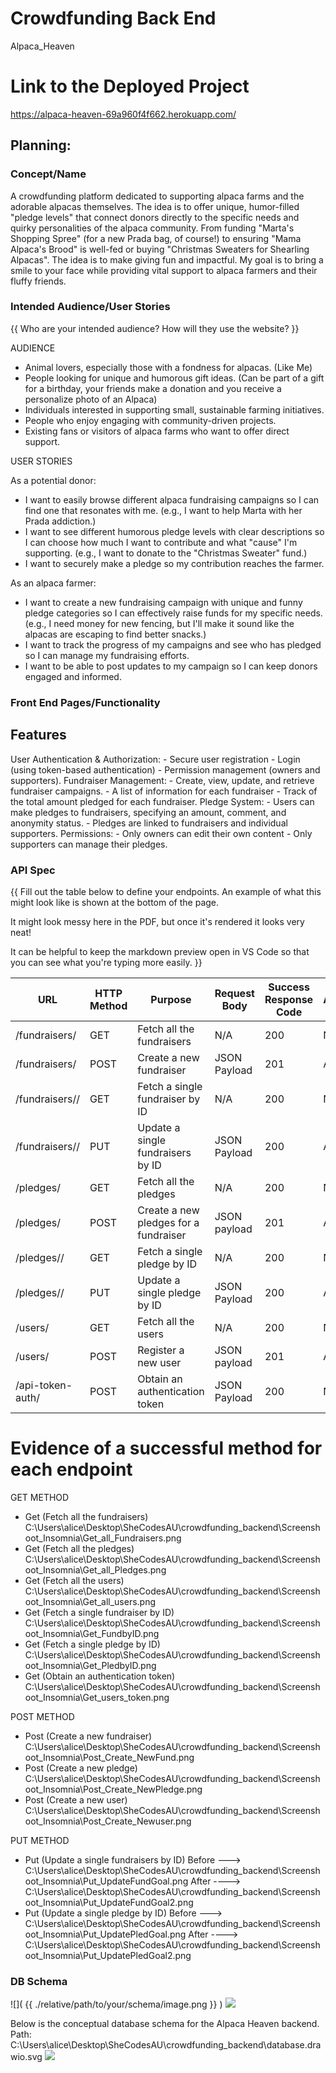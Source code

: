 # Crowdfunding Back End
Alpaca_Heaven

# Link to the Deployed Project
https://alpaca-heaven-69a960f4f662.herokuapp.com/

## Planning:
### Concept/Name
A crowdfunding platform dedicated to supporting alpaca farms and the adorable alpacas themselves. The idea is to offer unique, humor-filled "pledge levels" that connect donors directly to the specific needs and quirky personalities of the 
alpaca community. From funding "Marta's Shopping Spree" (for a new Prada bag, of course!) 
to ensuring "Mama Alpaca's Brood" is well-fed or buying "Christmas Sweaters for 
Shearling Alpacas". The idea is to make giving fun and impactful. 
My goal is to bring a smile to your face while providing vital support to alpaca farmers and their fluffy friends.

### Intended Audience/User Stories
{{ Who are your intended audience? How will they use the website? }}

AUDIENCE
- Animal lovers, especially those with a fondness for alpacas. (Like Me)
- People looking for unique and humorous gift ideas. (Can be part of a gift for a birthday, your friends make a donation and you receive a personalize photo of an Alpaca)
- Individuals interested in supporting small, sustainable farming initiatives.
- People who enjoy engaging with community-driven projects.
- Existing fans or visitors of alpaca farms who want to offer direct support.

USER STORIES

As a potential donor:
  -  I want to easily browse different alpaca fundraising campaigns so I can find one that resonates with me. (e.g., I want to help Marta with her Prada addiction.)
  - I want to see different humorous pledge levels with clear descriptions so I can choose how much I want to contribute and what "cause" I'm supporting. (e.g., I want to donate to the "Christmas Sweater" fund.)
  - I want to securely make a pledge so my contribution reaches the farmer.
  
As an alpaca farmer:
  - I want to create a new fundraising campaign with unique and funny pledge categories so I can effectively raise funds for my specific needs. (e.g., I need money for new fencing, but I'll make it sound like the alpacas are escaping to find better snacks.)
  - I want to track the progress of my campaigns and see who has pledged so I can manage my fundraising efforts.
  -  I want to be able to post updates to my campaign so I can keep donors engaged and informed.

### Front End Pages/Functionality

## Features

User Authentication & Authorization: 
     - Secure user registration 
     - Login (using token-based authentication)
     - Permission management (owners and supporters).
Fundraiser Management:
     - Create, view, update, and retrieve fundraiser campaigns.
     - A list of information for each fundraiser
     - Track of the total amount pledged for each fundraiser.
Pledge System:
     - Users can make pledges to fundraisers, specifying an amount, comment, and anonymity status.
     - Pledges are linked to fundraisers and individual supporters.
Permissions: 
     - Only owners can edit their own content
     - Only supporters can manage their pledges.

### API Spec
{{ Fill out the table below to define your endpoints. An example of what this might look like is shown at the bottom of the page. 

It might look messy here in the PDF, but once it's rendered it looks very neat! 

It can be helpful to keep the markdown preview open in VS Code so that you can see what you're typing more easily. }}

| URL                | HTTP Method | Purpose                               | Request Body | Success Response Code | Authentication/Authorisation |
| ---------------    | ----------- | --------------------------------      | ------------ | --------------------- | ---------------------------- |
| /fundraisers/      | GET         | Fetch all the fundraisers             | N/A          | 200                   | None                         |
| /fundraisers/      | POST        | Create a new fundraiser               | JSON Payload | 201                   | Any logged in user           |
| /fundraisers/<pk>/ | GET         | Fetch a single fundraiser by ID       | N/A          | 200                   | None                         |
| /fundraisers/<pk>/ | PUT         | Update a single fundraisers by ID     | JSON Payload | 200                   | Any logged in user           |
| /pledges/          | GET         | Fetch all the pledges                 | N/A          | 200                   | None                         |
| /pledges/          | POST        | Create a new pledges for a fundraiser | JSON payload | 201                   | Any logged in user           |
| /pledges/<pk>/     | GET         | Fetch a single pledge by ID           | N/A          | 200                   | None                         |
| /pledges/<pk>/     | PUT         | Update a single pledge by ID          | JSON Payload | 200                   | Any logged in user           |
| /users/            | GET         | Fetch all the users                   | N/A          | 200                   | None                         |
| /users/            | POST        | Register a new user                   | JSON payload | 201                   | Any logged in user           |
| /api-token-auth/   | POST        | Obtain an authentication token        | JSON Payload | 200                   | None                         |


# Evidence of a successful method for each endpoint

GET METHOD
  - Get (Fetch all the fundraisers)
		C:\Users\alice\Desktop\SheCodesAU\crowdfunding_backend\Screenshoot_Insomnia\Get_all_Fundraisers.png
  - Get (Fetch all the pledges)
		C:\Users\alice\Desktop\SheCodesAU\crowdfunding_backend\Screenshoot_Insomnia\Get_all_Pledges.png
  - Get (Fetch all the users)
		C:\Users\alice\Desktop\SheCodesAU\crowdfunding_backend\Screenshoot_Insomnia\Get_all_users.png
 - Get (Fetch a single fundraiser by ID)
		C:\Users\alice\Desktop\SheCodesAU\crowdfunding_backend\Screenshoot_Insomnia\Get_FundbyID.png
  - Get (Fetch a single pledge by ID)
		C:\Users\alice\Desktop\SheCodesAU\crowdfunding_backend\Screenshoot_Insomnia\Get_PledbyID.png
  - Get (Obtain an authentication token)
		C:\Users\alice\Desktop\SheCodesAU\crowdfunding_backend\Screenshoot_Insomnia\Get_users_token.png

POST METHOD
  - Post (Create a new fundraiser)
		C:\Users\alice\Desktop\SheCodesAU\crowdfunding_backend\Screenshoot_Insomnia\Post_Create_NewFund.png
  - Post (Create a new pledge)
		C:\Users\alice\Desktop\SheCodesAU\crowdfunding_backend\Screenshoot_Insomnia\Post_Create_NewPledge.png
  - Post (Create a new user)
		C:\Users\alice\Desktop\SheCodesAU\crowdfunding_backend\Screenshoot_Insomnia\Post_Create_Newuser.png

PUT METHOD
  - Put (Update a single fundraisers by ID)
		Before ---> C:\Users\alice\Desktop\SheCodesAU\crowdfunding_backend\Screenshoot_Insomnia\Put_UpdateFundGoal.png
		After ----> C:\Users\alice\Desktop\SheCodesAU\crowdfunding_backend\Screenshoot_Insomnia\Put_UpdateFundGoal2.png
  - Put (Update a single pledge by ID)
		Before ---> C:\Users\alice\Desktop\SheCodesAU\crowdfunding_backend\Screenshoot_Insomnia\Put_UpdatePledGoal.png
		After ----> C:\Users\alice\Desktop\SheCodesAU\crowdfunding_backend\Screenshoot_Insomnia\Put_UpdatePledGoal2.png


### DB Schema
![]( {{ ./relative/path/to/your/schema/image.png }} )
![](./database.drawio.svg)

Below is the conceptual database schema for the Alpaca Heaven backend.
Path: C:\Users\alice\Desktop\SheCodesAU\crowdfunding_backend\database.drawio.svg
![](./database.drawio.svg)
